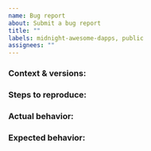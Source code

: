 ```yaml
---
name: Bug report
about: Submit a bug report
title: ""
labels: midnight-awesome-dapps, public
assignees: ""
---
```


### Context & versions:

<!-- Explain your setup and what versions have been used. --> 

### Steps to reproduce:

<!--
  1. Prepared x
  2. Started y
  3. Submitted z

  If not reproducible, describe the steps you took as you remember it.
-->

### Actual behavior:

<!-- A description of the (reproducible) outcome. -->

### Expected behavior:

<!-- A description of what you expect to happen instead. -->
